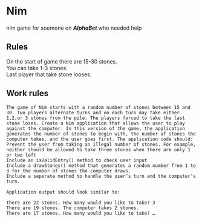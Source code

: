 # Nim
nim game for soemone on **_AlphaBet_** who needed help
## Rules
On the start of game there are 15-30 stones. <br>
You can take 1-3 stones.<br>
Last player that take stone looses.
## Work rules
```
The game of Nim starts with a random number of stones between 15 and 30. Two players alternate turns and on each turn may take either 1,2,or 3 stones from the pile. The players forced to take the last stone loses. Create a Nim application that allows the user to play against the computer. In this version of the game, the application generates the number of stones to begin with, the number of stones the computer takes, and the user goes first. The application code should:
Prevent the user from taking an illegal number of stones. For example, neither should be allowed to take three stones when there are only 1 or two left
Include an isValidEntry() method to check user input
Include a drawStones() method that generates a random number from 1 to 3 for the number of stones the computer draws.
Include a seperate method to handle the user’s turn and the computer’s turn. 

Application output should look similar to:

There are 22 stones. How many would you like to take? 3
There are 19 stones. The computer takes 2 stones.
There are 17 stones. How many would you like to take? …
```
